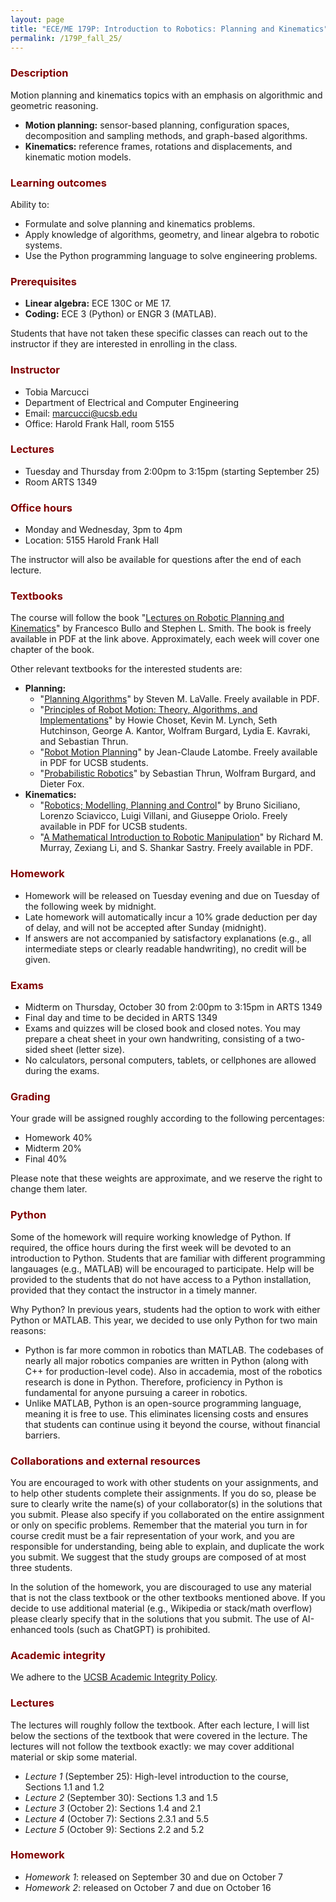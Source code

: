 ```yaml
---
layout: page
title: "ECE/ME 179P: Introduction to Robotics: Planning and Kinematics"
permalink: /179P_fall_25/
---
```


<h3 style="color: maroon;">Description</h3>

Motion planning and kinematics topics with an emphasis on algorithmic and geometric reasoning.
- **Motion planning:** sensor-based planning, configuration spaces, decomposition and sampling methods, and graph-based algorithms.
- **Kinematics:** reference frames, rotations and displacements, and kinematic motion models.

<h3 style="color: maroon;">Learning outcomes</h3>

Ability to:
- Formulate and solve planning and kinematics problems.
- Apply knowledge of algorithms, geometry, and linear algebra to robotic systems.
- Use the Python programming language to solve engineering problems.

<h3 style="color: maroon;">Prerequisites</h3>

- **Linear algebra:** ECE 130C or ME 17.
- **Coding:** ECE 3 (Python) or ENGR 3 (MATLAB).

Students that have not taken these specific classes can reach out to the instructor if they are interested in enrolling in the class.

<h3 style="color: maroon;">Instructor</h3>

- Tobia Marcucci
- Department of Electrical and Computer Engineering
- Email: marcucci@ucsb.edu
- Office: Harold Frank Hall, room 5155

<h3 style="color: maroon;">Lectures</h3>

- Tuesday and Thursday from 2:00pm to 3:15pm (starting September 25)
- Room ARTS 1349

<h3 style="color: maroon;">Office hours</h3>

- Monday and Wednesday, 3pm to 4pm
- Location: 5155 Harold Frank Hall

The instructor will also be available for questions after the end of each lecture.

<h3 style="color: maroon;">Textbooks</h3>

The course will follow the book "[Lectures on Robotic Planning and Kinematics](https://fbullo.github.io/lrpk/)" by Francesco Bullo and Stephen L. Smith.
The book is freely available in PDF at the link above.
Approximately, each week will cover one chapter of the book.

Other relevant textbooks for the interested students are:
- **Planning:**
    - "[Planning Algorithms](https://lavalle.pl/planning/)" by Steven M. LaValle. Freely available in PDF.
    - "[Principles of Robot Motion: Theory, Algorithms, and Implementations](https://mitpress.mit.edu/9780262033275/principles-of-robot-motion/)" by Howie Choset, Kevin M. Lynch, Seth Hutchinson, George A. Kantor, Wolfram Burgard, Lydia E. Kavraki, and Sebastian Thrun.
    - "[Robot Motion Planning](https://link.springer.com/book/10.1007/978-1-4615-4022-9)" by Jean-Claude Latombe. Freely available in PDF for UCSB students.
    - "[Probabilistic Robotics](https://mitpress.mit.edu/9780262201629/probabilistic-robotics/)" by Sebastian Thrun, Wolfram Burgard, and Dieter Fox.
- **Kinematics:**
    - "[Robotics; Modelling, Planning and Control](https://link.springer.com/book/10.1007/978-1-84628-642-1)" by Bruno Siciliano, Lorenzo Sciavicco, Luigi Villani, and Giuseppe Oriolo. Freely available in PDF for UCSB students.
    - "[A Mathematical Introduction to Robotic Manipulation](https://www.routledge.com/A-Mathematical-Introduction-to-Robotic-Manipulation/Murray-Li-Sastry/p/book/9780849379819)" by Richard M. Murray, Zexiang Li, and S. Shankar Sastry. Freely available in PDF.

<h3 style="color: maroon;">Homework</h3>

- Homework will be released on Tuesday evening and due on Tuesday of the following week by midnight.
- Late homework will automatically incur a 10% grade deduction per day of delay, and will not be accepted after Sunday (midnight).
- If answers are not accompanied by satisfactory explanations (e.g., all intermediate steps or clearly readable handwriting), no credit will be given.

<h3 style="color: maroon;">Exams</h3>

- Midterm on Thursday, October 30 from 2:00pm to 3:15pm in ARTS 1349
- Final day and time to be decided in ARTS 1349
- Exams and quizzes will be closed book and closed notes.
You may prepare a cheat sheet in your own handwriting, consisting of a two-sided sheet (letter size).
- No calculators, personal computers, tablets, or cellphones are allowed during the exams.

<h3 style="color: maroon;">Grading</h3>

Your grade will be assigned roughly according to the following percentages:
- Homework 40%
- Midterm 20%
- Final 40%

Please note that these weights are approximate, and we reserve the right to change them later.

<h3 style="color: maroon;">Python</h3>

Some of the homework will require working knowledge of Python.
If required, the office hours during the first week will be devoted to an introduction to Python.
Students that are familiar with different programming langauages (e.g., MATLAB) will be encouraged to participate.
Help will be provided to the students that do not have access to a Python installation, provided that they contact the instructor in a timely manner.

Why Python?
In previous years, students had the option to work with either Python or MATLAB.
This year, we decided to use only Python for two main reasons:
- Python is far more common in robotics than MATLAB.
The codebases of nearly all major robotics companies are written in Python (along with C++ for production-level code).
Also in accademia, most of the robotics research is done in Python.
Therefore, proficiency in Python is fundamental for anyone pursuing a career in robotics.
- Unlike MATLAB, Python is an open-source programming language, meaning it is free to use.
This eliminates licensing costs and ensures that students can continue using it beyond the course, without financial barriers.

<h3 style="color: maroon;">Collaborations and external resources</h3>

You are encouraged to work with other students on your assignments, and to help other students complete their assignments.
If you do so, please be sure to clearly write the name(s) of your collaborator(s) in the solutions that you submit.
Please also specify if you collaborated on the entire assignment or only on specific problems.
Remember that the material you turn in for course credit must be a fair representation of your work, and you are responsible for understanding, being able to explain, and duplicate the work you submit.
We suggest that the study groups are composed of at most three students.

In the solution of the homework, you are discouraged to use any material that is not the class textbook or the other textbooks mentioned above.
If you decide to use additional material (e.g., Wikipedia or stack/math overflow) please clearly specify that in the solutions that you submit.
The use of AI-enhanced tools (such as ChatGPT) is prohibited.

<h3 style="color: maroon;">Academic integrity</h3>

We adhere to the [UCSB Academic Integrity Policy](https://studentconduct.sa.ucsb.edu/academic-integrity).

<h3 style="color: maroon;">Lectures</h3>

The lectures will roughly follow the textbook.
After each lecture, I will list below the sections of the textbook that were covered in the lecture.
The lectures will not follow the textbook exactly: we may cover additional material or skip some material.

- *Lecture 1* (September 25): High-level introduction to the course, Sections 1.1 and 1.2
- *Lecture 2* (September 30): Sections 1.3 and 1.5
- *Lecture 3* (October 2): Sections 1.4 and 2.1
- *Lecture 4* (October 7): Sections 2.3.1 and 5.5
- *Lecture 5* (October 9): Sections 2.2 and 5.2

<!-- Below is a tentative schedule of the lecture contents.
- Chapter 1 "Sensor-based Planning" on September 25 and 30
- Chapter 2 "Motion Planning via Decomposition and Search" on October 2 and 7
- Chapter 3 "Configuration Spaces" on October 9 and 14
- Chapter 4 "Free Configuration Spaces via Sampling and Collision Detection" on October 16 and 21
- Chapter 5 "Motion Planning via Sampling" on October 23 and 28
- Chapter 6 "Introduction to Kinematics and Rotation Matrices" on November 4 and 6 (midterm exam on October 30)
- Chapter 7 "Rotation Matrices" on November 13 and 18 (November 11 is Veterans Day)
- Chapter 8 "Displacement Matrices and Inverse Kinematics" on November 20 and 25
- Chapter 9 "Linear and Angular Velocities of a Rigid Body" on December 2 and December 4 (November 27 is Thanksgiving Day) -->

<h3 style="color: maroon;">Homework</h3>

- *Homework 1*: released on September 30 and due on October 7
- *Homework 2*: released on October 7 and due on October 16
<!-- - Homework 3 released on October 14 and due on October 21
- Homework 4 released on October 21 and due on October 28
- Homework 5 released on November 4 and due on November 11 (midterm exam on October 30)
- Homework 6 released on November 11 and due on November 18
- Homework 7 released on November 18 and due on November 25
- Homework 8 released on November 25 and due on December 4 -->
